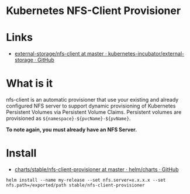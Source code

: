 # Kubernetes NFS-Client Provisioner

# Links

* [external-storage/nfs-client at master · kubernetes-incubator/external-storage · GitHub](https://github.com/kubernetes-incubator/external-storage/tree/master/nfs-client)

# What is it

nfs-client is an automatic provisioner that use your existing and already
configured NFS server to support dynamic provisioning of Kubernetes Persistent
Volumes via Persistent Volume Claims. Persistent volumes are provisioned as
`${namespace}-${pvcName}-${pvName}`.

**To note again, you must already have an NFS Server.**


# Install

* [charts/stable/nfs-client-provisioner at master · helm/charts · GitHub](https://github.com/helm/charts/tree/master/stable/nfs-client-provisioner)


```
helm install --name my-release --set nfs.server=x.x.x.x --set nfs.path=/exported/path stable/nfs-client-provisioner
```




